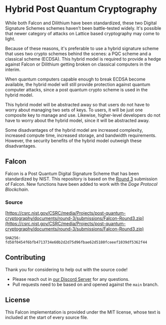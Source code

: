 # Hybrid Post Quantum Cryptography
While both Falcon and Dilithium have been standardized, these two Digital Signature Schemes schemes haven’t 
been battle-tested widely. It's possible that newer category of attacks on Lattice based cryptography may come to light.

Because of these reasons, it's preferable to use a hybrid signature scheme that 
uses two crypto schemes behind the scenes: a PQC scheme and a classical scheme (ECDSA). This hybrid 
model is required to provide a hedge against Falcon or Dilithium getting broken 
on classical computers in the interim. 

When quantum computers capable enough to break ECDSA become available, the hybrid model 
will still provide protection against quantum computer attacks, since a post quantum crypto scheme is used in the hybrid model. 


This hybrid model will be abstracted away so that users do not have to worry 
about managing two sets of keys. To users, it will be just one composite key to manage and 
use. Likewise, higher-level developers do not have to worry about the hybrid 
model, since it will be abstracted away.

Some disadvantages of the hybrid model are increased complexity, increased compute time, increased 
storage, and bandwidth requirements. However, the security benefits of the 
hybrid model outweigh these disadvantages.

## Falcon
Falcon is a Post Quantum Digital Signature Scheme that has been standardized by NIST.
This repository is based on the [Round 3](https://csrc.nist.gov/Projects/post-quantum-cryptography/post-quantum-cryptography-standardization/round-3-submissions) submission of Falcon. 
New functions have been added to work with the *Doge Protocol Blockchain*.

### Source
[https://csrc.nist.gov/CSRC/media/Projects/post-quantum-cryptography/documents/round-3/submissions/Falcon-Round3.zip](https://csrc.nist.gov/CSRC/media/Projects/post-quantum-cryptography/documents/round-3/submissions/Falcon-Round3.zip)

```SHA256: fd58f0454f6bfb4713734e60b2d2d75d96fbae62d5180fceeef1039df5362f44```

## Contributing

Thank you for considering to help out with the source code! 

* Please reach out in [our Discord Server](https://discord.gg/bbbMPyzJTM) for any questions. 
* Pull requests need to be based on and opened against the `main` branch.

## License

This Falcon implementation is provided under the MIT license, whose text
is included at the start of every source file.
